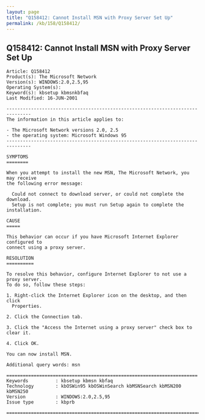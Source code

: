 ```yaml
---
layout: page
title: "Q158412: Cannot Install MSN with Proxy Server Set Up"
permalink: /kb/158/Q158412/
---
```


## Q158412: Cannot Install MSN with Proxy Server Set Up

	Article: Q158412
	Product(s): The Microsoft Network
	Version(s): WINDOWS:2.0,2.5,95
	Operating System(s): 
	Keyword(s): kbsetup kbmsnkbfaq
	Last Modified: 16-JUN-2001
	
	-------------------------------------------------------------------------------
	The information in this article applies to:
	
	- The Microsoft Network versions 2.0, 2.5 
	- the operating system: Microsoft Windows 95 
	-------------------------------------------------------------------------------
	
	SYMPTOMS
	========
	
	When you attempt to install the new MSN, The Microsoft Network, you may receive
	the following error message:
	
	  Could not connect to download server, or could not complete the download.
	  Setup is not complete; you must run Setup again to complete the installation.
	
	CAUSE
	=====
	
	This behavior can occur if you have Microsoft Internet Explorer configured to
	connect using a proxy server.
	
	RESOLUTION
	==========
	
	To resolve this behavior, configure Internet Explorer to not use a proxy server.
	To do so, follow these steps:
	
	1. Right-click the Internet Explorer icon on the desktop, and then click
	  Properties.
	
	2. Click the Connection tab.
	
	3. Click the "Access the Internet using a proxy server" check box to clear it.
	
	4. Click OK.
	
	You can now install MSN.
	
	Additional query words: msn
	
	======================================================================
	Keywords          : kbsetup kbmsn kbfaq
	Technology        : kbOSWin95 kbOSWinSearch kbMSNSearch kbMSN200 kbMSN250
	Version           : WINDOWS:2.0,2.5,95
	Issue type        : kbprb
	
	=============================================================================
	
